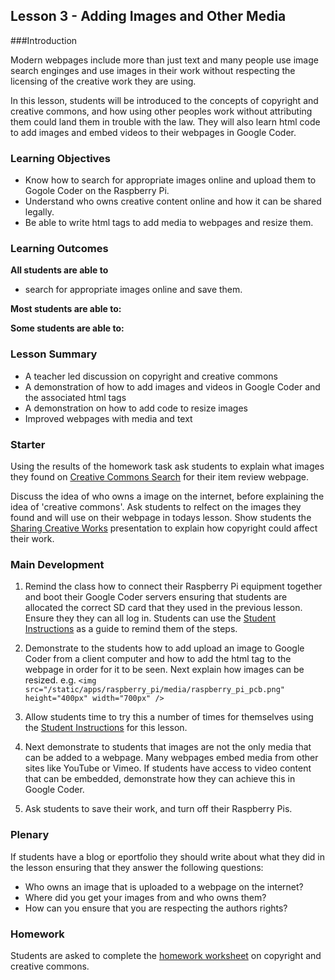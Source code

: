 ## Lesson 3 - Adding Images and Other Media

###Introduction

Modern webpages include more than just text and many people use image search enginges and use images in their work without respecting the licensing of the creative work they are using.

In this lesson, students will be introduced to the concepts of  copyright and creative commons, and how using other peoples work without attributing them could land them in trouble with the law. They will also learn html code to add images and embed videos to their webpages in Google Coder.

### Learning Objectives

- Know how to search for appropriate images online and upload them to Gogole Coder on the Raspberry Pi.
- Understand who owns creative content online and how it can be shared legally.
- Be able to write html tags to add media to webpages and resize them.


### Learning Outcomes

**All students are able to**

- search for appropriate images online and save them.


**Most students are able to:**




**Some students are able to:**




### Lesson Summary

- A teacher led discussion on copyright and creative commons
- A demonstration of how to add images and videos in Google Coder and the associated html tags
- A demonstration on how to add code to resize images
- Improved webpages with media and text


### Starter

Using the results of the homework task ask students to explain what images they found on [Creative Commons Search](http://search.creativecommons.org) for their item review webpage. 

Discuss the idea of who owns a image on the internet, before explaining the idea of 'creative commons'. Ask students to relfect on the images they found and will use on their webpage in todays lesson. Show students the [Sharing Creative Works](http://wiki.creativecommons.org/Sharing_Creative_Works) presentation to explain how copyright could affect their work.


### Main Development

1. Remind the class how to connect their Raspberry Pi equipment together and boot their Google Coder servers ensuring that students are allocated the correct SD card that they used in the previous lesson. Ensure they they can all log in. Students can use the [Student Instructions](https://github.com/raspberrypilearning/coder-html-css-lessons/blob/master/Lesson-3/student-instructions-3.md) as a guide to remind them of the steps.

2. Demonstrate to the students how to add upload an image to Google Coder from a client computer and how to add the html tag to the webpage in order for it to be seen. Next explain how images can be resized. e.g. `<img src="/static/apps/raspberry_pi/media/raspberry_pi_pcb.png" height="400px" width="700px" />`

3. Allow students time to try this a number of times for themselves using the [Student Instructions](https://github.com/raspberrypilearning/coder-html-css-lessons/blob/master/Lesson-3/student-instructions-3.md) for this lesson.

4. Next demonstrate to students that images are not the only media that can be added to a webpage. Many webpages embed media from other sites like YouTube or Vimeo. If students have access to video content that can be embedded, demonstrate how they can achieve this in Google Coder. 

5. Ask students to save their work, and turn off their Raspberry Pis.

### Plenary

If students have a blog or eportfolio they should write about what they did in the lesson ensuring that they answer the following questions:

- Who owns an image that is uploaded to a webpage on the internet?
- Where did you get your images from and who owns them?
- How can you ensure that you are respecting the authors rights?

### Homework

Students are asked to complete the [homework worksheet]() on copyright and creative commons.


